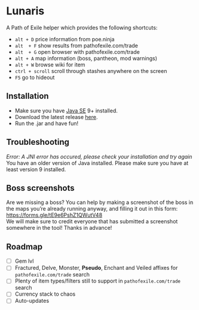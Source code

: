 # Lunaris

A Path of Exile helper which provides the following shortcuts:
- `alt + D` price information from poe.ninja
- `alt  + F` show results from pathofexile.com/trade
- `alt  + G` open browser with pathofexile.com/trade
- `alt + A` map information (boss, pantheon, mod warnings)
- `alt + W` browse wiki for item
- `ctrl + scroll` scroll through stashes anywhere on the screen
- `F5` go to hideout

## Installation

- Make sure you have [Java SE](https://www.oracle.com/technetwork/java/javase/downloads/index.html) 9+ installed.
- Download the latest release [here](https://github.com/mtricht/lunaris/releases).
- Run the .jar and have fun!

## Troubleshooting

*Error: A JNI error has occured, please check your installation and try again*  
You have an older version of Java installed. Please make sure you have at least version 9 installed.

## Boss screenshots
Are we missing a boss? You can help by making a screenshot of the boss in the maps you’re already running anyway, and filling it out in this form: https://forms.gle/tE9e6PshZ1QWutV48  
We will make sure to credit everyone that has submitted a screenshot somewhere in the tool! Thanks in advance!

## Roadmap
- [ ] Gem lvl
- [ ] Fractured, Delve, Monster, **Pseudo**, Enchant and Veiled affixes for `pathofexile.com/trade` search
- [ ] Plenty of item types/filters still to support in `pathofexile.com/trade` search
- [ ] Currency stack to chaos
- [ ] Auto-updates
